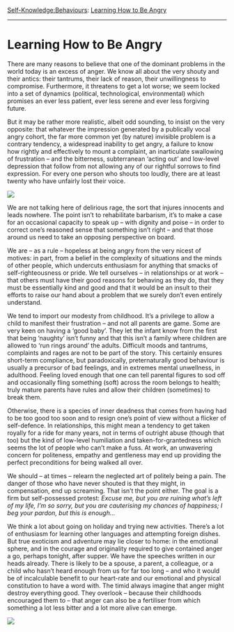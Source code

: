 [Self-Knowledge:](https://www.theschooloflife.com/thebookoflife/category/self-knowledge/)[Behaviours](https://www.theschooloflife.com/thebookoflife/category/self-knowledge/behaviours/): [Learning How to Be Angry](https://www.theschooloflife.com/thebookoflife/learning-how-to-be-angry/)

* * *

# Learning How to Be Angry

There are many reasons to believe that one of the dominant problems in the world today is an excess of anger. We know all about the very shouty and their antics: their tantrums, their lack of reason, their unwillingness to compromise. Furthermore, it threatens to get a lot worse; we seem locked into a set of dynamics (political, technological, environmental) which promises an ever less patient, ever less serene and ever less forgiving future.

But it may be rather more realistic, albeit odd sounding, to insist on the very opposite: that whatever the impression generated by a publically vocal angry cohort, the far more common yet (by nature) invisible problem is a contrary tendency, a widespread inability to get angry, a failure to know how rightly and effectively to mount a complaint, an inarticulate swallowing of frustration – and the bitterness, subterranean ‘acting out’ and low-level depression that follow from not allowing any of our rightful sorrows to find expression. For every one person who shouts too loudly, there are at least twenty who have unfairly lost their voice.

![](https://www.theschooloflife.com/thebookoflife/wp-content/uploads/2019/05/1214542-300x238.jpg)

We are not talking here of delirious rage, the sort that injures innocents and leads nowhere. The point isn’t to rehabilitate barbarism, it’s to make a case for an occasional capacity to speak up – with dignity and poise – in order to correct one’s reasoned sense that something isn’t right – and that those around us need to take an opposing perspective on board.

We are – as a rule – hopeless at being angry from the very nicest of motives: in part, from a belief in the complexity of situations and the minds of other people, which undercuts enthusiasm for anything that smacks of self-righteousness or pride. We tell ourselves – in relationships or at work – that others must have their good reasons for behaving as they do, that they must be essentially kind and good and that it would be an insult to their efforts to raise our hand about a problem that we surely don’t even entirely understand.

We tend to import our modesty from childhood. It’s a privilege to allow a child to manifest their frustration – and not all parents are game. Some are very keen on having a ‘good baby’. They let the infant know from the first that being ‘naughty’ isn’t funny and that this isn’t a family where children are allowed to ‘run rings around’ the adults. Difficult moods and tantrums, complaints and rages are not to be part of the story. This certainly ensures short-term compliance, but paradoxically, preternaturally good behaviour is usually a precursor of bad feelings, and in extremes mental unwellness, in adulthood. Feeling loved enough that one can tell parental figures to sod off and occasionally fling something (soft) across the room belongs to health; truly mature parents have rules and allow their children (sometimes) to break them.

Otherwise, there is a species of inner deadness that comes from having had to be too good too soon and to resign one’s point of view without a flicker of self-defence. In relationships, this might mean a tendency to get taken royally for a ride for many years, not in terms of outright abuse (though that too) but the kind of low-level humiliation and taken-for-grantedness which seems the lot of people who can’t make a fuss. At work, an unwavering concern for politeness, empathy and gentleness may end up providing the perfect preconditions for being walked all over.

We should – at times – relearn the neglected art of politely being a pain. The danger of those who have never shouted is that they might, in compensation, end up screaming. That isn’t the point either. The goal is a firm but self-possessed protest: _Excuse me, but you are ruining what’s left of my life, I’m so sorry, but you are cauterising my chances of happiness; I beg your pardon, but this is enough…_

We think a lot about going on holiday and trying new activities. There’s a lot of enthusiasm for learning other languages and attempting foreign dishes. But true exoticism and adventure may lie closer to home: in the emotional sphere, and in the courage and originality required to give contained anger a go, perhaps tonight, after supper. We have the speeches written in our heads already. There is likely to be a spouse, a parent, a colleague, or a child who hasn’t heard enough from us for far too long – and who it would be of incalculable benefit to our heart-rate and our emotional and physical constitution to have a word with. The timid always imagine that anger might destroy everything good. They overlook – because their childhoods encouraged them to – that anger can also be a fertiliser from which something a lot less bitter and a lot more alive can emerge.

[![](https://img.youtube.com/vi/vbB6_qjRF9Q/0.jpg)](https://www.youtube.com/embed/vbB6_qjRF9Q '')
